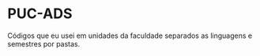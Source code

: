 # PUC-ADS
Códigos que eu usei em unidades da faculdade separados as linguagens e semestres por pastas.